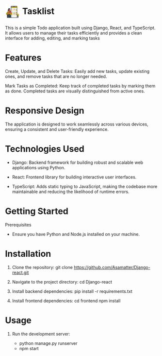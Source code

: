 # <img src="frontend/public/logo.svg" alt="My App Logo" width="50" height="50" style="vertical-align:middle"> Tasklist


This is a simple Todo application built using Django, React, and TypeScript. It allows users to manage their tasks efficiently and provides a clean interface for adding, editing, and marking tasks

# Features

Create, Update, and Delete Tasks: Easily add new tasks, update existing ones, and remove tasks that are no longer needed.

Mark Tasks as Completed: Keep track of completed tasks by marking them as done. Completed tasks are visually distinguished from active ones.

# Responsive Design

The application is designed to work seamlessly across various devices, ensuring a consistent and user-friendly experience.

# Technologies Used

- Django: Backend framework for building robust and scalable web applications using Python.

- React: Frontend library for building interactive user interfaces.

- TypeScript: Adds static typing to JavaScript, making the codebase more maintainable and reducing the likelihood of runtime errors.

# Getting Started

Prerequisites

- Ensure you have Python and Node.js installed on your machine.

# Installation

1. Clone the repository:
   git clone https://github.com/Asamatter/Django-react.git
   
3. Navigate to the project directory:
   cd Django-react
   
5. Install backend dependencies:
   pip install -r requirements.txt
   
7. Install frontend dependencies:
   cd frontend
   npm install

# Usage

1. Run the development server:
   
   - python manage.py runserver
   - npm start
  
